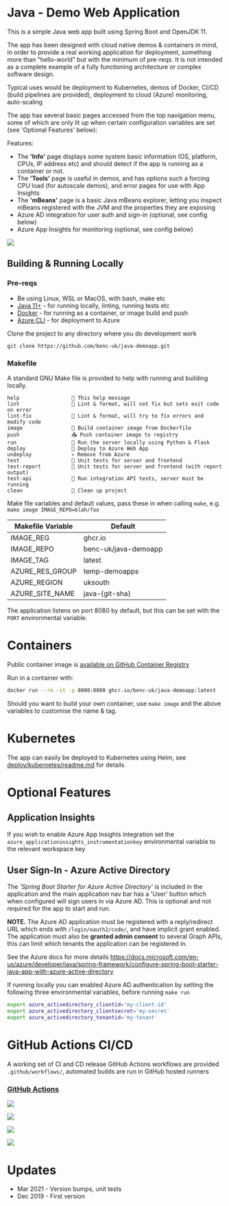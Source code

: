 # Java - Demo Web Application

This is a simple Java web app built using Spring Boot and OpenJDK 11.

The app has been designed with cloud native demos & containers in mind, in order to provide a real working application for deployment, something more than "hello-world" but with the minimum of pre-reqs. It is not intended as a complete example of a fully functioning architecture or complex software design.

Typical uses would be deployment to Kubernetes, demos of Docker, CI/CD (build pipelines are provided), deployment to cloud (Azure) monitoring, auto-scaling

The app has several basic pages accessed from the top navigation menu, some of which are only lit up when certain configuration variables are set (see 'Optional Features' below):

Features:

- The **'Info'** page displays some system basic information (OS, platform, CPUs, IP address etc) and should detect if the app is running as a container or not.
- The **'Tools'** page is useful in demos, and has options such a forcing CPU load (for autoscale demos), and error pages for use with App Insights
- The **'mBeans'** page is a basic Java mBeans explorer, letting you inspect mBeans registered with the JVM and the properties they are exposing
- Azure AD integration for user auth and sign-in (optional, see config below)
- Azure App Insights for monitoring (optional, see config below)

![](https://user-images.githubusercontent.com/14982936/71443390-87cd0680-2702-11ea-857c-63d34a6e1306.png)

## Building & Running Locally

### Pre-reqs

- Be using Linux, WSL or MacOS, with bash, make etc
- [Java 11+](https://adoptopenjdk.net/installation.html) - for running locally, linting, running tests etc
- [Docker](https://docs.docker.com/get-docker/) - for running as a container, or image build and push
- [Azure CLI](https://docs.microsoft.com/en-us/cli/azure/install-azure-cli-linux) - for deployment to Azure

Clone the project to any directory where you do development work

```
git clone https://github.com/benc-uk/java-demoapp.git
```

### Makefile

A standard GNU Make file is provided to help with running and building locally.

```text
help                 💬 This help message
lint                 🔎 Lint & format, will not fix but sets exit code on error
lint-fix             📜 Lint & format, will try to fix errors and modify code
image                🔨 Build container image from Dockerfile
push                 📤 Push container image to registry
run                  🏃 Run the server locally using Python & Flask
deploy               🚀 Deploy to Azure Web App
undeploy             💀 Remove from Azure
test                 🎯 Unit tests for server and frontend
test-report          🎯 Unit tests for server and frontend (with report output)
test-api             🚦 Run integration API tests, server must be running
clean                🧹 Clean up project
```

Make file variables and default values, pass these in when calling `make`, e.g. `make image IMAGE_REPO=blah/foo`

| Makefile Variable | Default              |
| ----------------- | -------------------- |
| IMAGE_REG         | ghcr<span>.</span>io |
| IMAGE_REPO        | benc-uk/java-demoapp |
| IMAGE_TAG         | latest               |
| AZURE_RES_GROUP   | temp-demoapps        |
| AZURE_REGION      | uksouth              |
| AZURE_SITE_NAME   | java-{git-sha}       |

The application listens on port 8080 by default, but this can be set with the `PORT` environmental variable.

# Containers

Public container image is [available on GitHub Container Registry](https://github.com/users/benc-uk/packages/container/package/java-demoapp)

Run in a container with:

```bash
docker run --rm -it -p 8080:8080 ghcr.io/benc-uk/java-demoapp:latest
```

Should you want to build your own container, use `make image` and the above variables to customise the name & tag.

# Kubernetes

The app can easily be deployed to Kubernetes using Helm, see [deploy/kubernetes/readme.md](deploy/kubernetes/readme.md) for details

# Optional Features

## Application Insights

If you wish to enable Azure App Insights integration set the `azure_applicationinsights_instrumentationkey` environmental variable to the relevant workspace key

## User Sign-In - Azure Active Directory

The _'Spring Boot Starter for Azure Active Directory'_ is included in the application and the main application nav bar has a 'User' button which when configured will sign users in via Azure AD. This is optional and not required for the app to start and run.

**NOTE.** The Azure AD application must be registered with a reply/redirect URL which ends with `/login/oauth2/code/`, and have implicit grant enabled. The application must also be **granted admin consent** to several Graph APIs, this can limit which tenants the application can be registered in.

See the Azure docs for more details
https://docs.microsoft.com/en-us/azure/developer/java/spring-framework/configure-spring-boot-starter-java-app-with-azure-active-directory

If running locally you can enabled Azure AD authentication by setting the following three environmental variables, before running `make run`

```bash
export azure_activedirectory_clientid='my-client-id'
export azure_activedirectory_clientsecret='my-secret'
export azure_activedirectory_tenantid='my-tenant'
```

# GitHub Actions CI/CD

A working set of CI and CD release GitHub Actions workflows are provided `.github/workflows/`, automated builds are run in GitHub hosted runners

### [GitHub Actions](https://github.com/benc-uk/python-demoapp/actions)

[![](https://img.shields.io/github/workflow/status/benc-uk/java-demoapp/CI%20Build%20App)](https://github.com/benc-uk/java-demoapp/actions?query=workflow%3A%22CI+Build+App%22)

[![](https://img.shields.io/github/workflow/status/benc-uk/java-demoapp/CD%20Release%20-%20AKS?label=release-kubernetes)](https://github.com/benc-uk/java-demoapp/actions?query=workflow%3A%22CD+Release+-+AKS%22)

[![](https://img.shields.io/github/workflow/status/benc-uk/java-demoapp/CD%20Release%20-%20Webapp?label=release-azure)](https://github.com/benc-uk/java-demoapp/actions?query=workflow%3A%22CD+Release+-+Webapp%22)

[![](https://img.shields.io/github/last-commit/benc-uk/java-demoapp)](https://github.com/benc-uk/java-demoapp/commits/master)

# Updates

- Mar 2021 - Version bumps, unit tests
- Dec 2019 - First version
